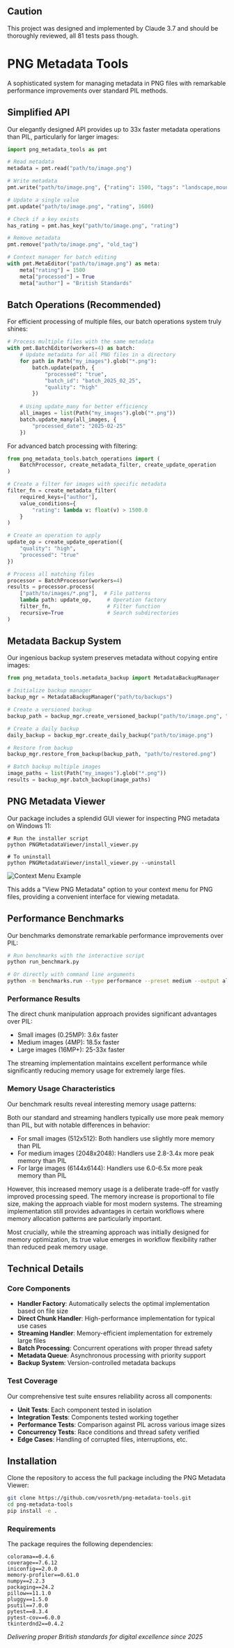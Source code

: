 ## Caution
This project was designed and implemented by Claude 3.7 and should be thoroughly reviewed, all 81 tests pass though.

# PNG Metadata Tools

A sophisticated system for managing metadata in PNG files with remarkable performance improvements over standard PIL methods.

## Simplified API

Our elegantly designed API provides up to 33x faster metadata operations than PIL, particularly for larger images:

```python
import png_metadata_tools as pmt

# Read metadata
metadata = pmt.read("path/to/image.png")

# Write metadata
pmt.write("path/to/image.png", {"rating": 1500, "tags": "landscape,mountain"})

# Update a single value
pmt.update("path/to/image.png", "rating", 1600)

# Check if a key exists
has_rating = pmt.has_key("path/to/image.png", "rating")

# Remove metadata
pmt.remove("path/to/image.png", "old_tag")

# Context manager for batch editing
with pmt.MetaEditor("path/to/image.png") as meta:
    meta["rating"] = 1500
    meta["processed"] = True
    meta["author"] = "British Standards"
```

## Batch Operations (Recommended)

For efficient processing of multiple files, our batch operations system truly shines:

```python
# Process multiple files with the same metadata
with pmt.BatchEditor(workers=4) as batch:
    # Update metadata for all PNG files in a directory
    for path in Path("my_images").glob("*.png"):
        batch.update(path, {
            "processed": "true",
            "batch_id": "batch_2025_02_25",
            "quality": "high"
        })
    
    # Using update_many for better efficiency
    all_images = list(Path("my_images").glob("*.png"))
    batch.update_many(all_images, {
        "processed_date": "2025-02-25"
    })
```

For advanced batch processing with filtering:

```python
from png_metadata_tools.batch_operations import (
    BatchProcessor, create_metadata_filter, create_update_operation
)

# Create a filter for images with specific metadata
filter_fn = create_metadata_filter(
    required_keys=["author"],
    value_conditions={
        "rating": lambda v: float(v) > 1500.0
    }
)

# Create an operation to apply
update_op = create_update_operation({
    "quality": "high",
    "processed": "true"
})

# Process all matching files
processor = BatchProcessor(workers=4)
results = processor.process(
    ["path/to/images/*.png"],  # File patterns
    lambda path: update_op,     # Operation factory
    filter_fn,                  # Filter function
    recursive=True              # Search subdirectories
)
```

## Metadata Backup System

Our ingenious backup system preserves metadata without copying entire images:

```python
from png_metadata_tools.metadata_backup import MetadataBackupManager

# Initialize backup manager
backup_mgr = MetadataBackupManager("path/to/backups")

# Create a versioned backup
backup_path = backup_mgr.create_versioned_backup("path/to/image.png", "v1.0")

# Create a daily backup
daily_backup = backup_mgr.create_daily_backup("path/to/image.png")

# Restore from backup
backup_mgr.restore_from_backup(backup_path, "path/to/restored.png")

# Batch backup multiple images
image_paths = list(Path("my_images").glob("*.png"))
results = backup_mgr.batch_backup(image_paths)
```

## PNG Metadata Viewer

Our package includes a splendid GUI viewer for inspecting PNG metadata on Windows 11:

```
# Run the installer script
python PNGMetadataViewer/install_viewer.py

# To uninstall
python PNGMetadataViewer/install_viewer.py --uninstall
```

![Context Menu Example](context.png)

This adds a "View PNG Metadata" option to your context menu for PNG files, providing a convenient interface for viewing metadata.

## Performance Benchmarks

Our benchmarks demonstrate remarkable performance improvements over PIL:

```bash
# Run benchmarks with the interactive script
python run_benchmark.py

# Or directly with command line arguments
python -m benchmarks.run --type performance --preset medium --output all
```

### Performance Results

The direct chunk manipulation approach provides significant advantages over PIL:
- Small images (0.25MP): 3.6x faster
- Medium images (4MP): 18.5x faster
- Large images (16MP+): 25-33x faster

The streaming implementation maintains excellent performance while significantly reducing memory usage for extremely large files.

### Memory Usage Characteristics

Our benchmark results reveal interesting memory usage patterns:

Both our standard and streaming handlers typically use more peak memory than PIL, but with notable differences in behavior:
- For small images (512x512): Both handlers use slightly more memory than PIL
- For medium images (2048x2048): Handlers use 2.8-3.4x more peak memory than PIL
- For large images (6144x6144): Handlers use 6.0-6.5x more peak memory than PIL

However, this increased memory usage is a deliberate trade-off for vastly improved processing speed. The memory increase is proportional to file size, making the approach viable for most modern systems. The streaming implementation still provides advantages in certain workflows where memory allocation patterns are particularly important.

Most crucially, while the streaming approach was initially designed for memory optimization, its true value emerges in workflow flexibility rather than reduced peak memory usage.

## Technical Details

### Core Components

- **Handler Factory**: Automatically selects the optimal implementation based on file size
- **Direct Chunk Handler**: High-performance implementation for typical use cases
- **Streaming Handler**: Memory-efficient implementation for extremely large files
- **Batch Processing**: Concurrent operations with proper thread safety
- **Metadata Queue**: Asynchronous processing with priority support
- **Backup System**: Version-controlled metadata backups

### Test Coverage

Our comprehensive test suite ensures reliability across all components:
- **Unit Tests**: Each component tested in isolation
- **Integration Tests**: Components tested working together
- **Performance Tests**: Comparison against PIL across various image sizes
- **Concurrency Tests**: Race conditions and thread safety verified
- **Edge Cases**: Handling of corrupted files, interruptions, etc.

## Installation

Clone the repository to access the full package including the PNG Metadata Viewer:

```bash
git clone https://github.com/vosreth/png-metadata-tools.git
cd png-metadata-tools
pip install -e .
```

### Requirements

The package requires the following dependencies:

```
colorama==0.4.6
coverage==7.6.12
iniconfig==2.0.0
memory-profiler==0.61.0
numpy==2.2.3
packaging==24.2
pillow==11.1.0
pluggy==1.5.0
psutil==7.0.0
pytest==8.3.4
pytest-cov==6.0.0
tkinterdnd2==0.4.2
```

*Delivering proper British standards for digital excellence since 2025*

